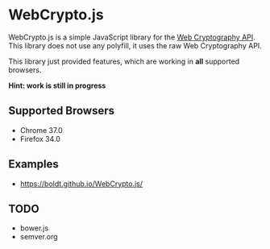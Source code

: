 # WebCrypto.js

WebCrypto.js is a simple JavaScript library for the [Web Cryptography API](http://www.w3.org/TR/WebCryptoAPI/).
This library does not use any polyfill, it uses the raw Web Cryptography API.

This library just provided features, which are working in **all** supported browsers.

**Hint: work is still in progress**

## Supported Browsers

* Chrome 37.0
* Firefox 34.0

## Examples

* https://boldt.github.io/WebCrypto.js/

## TODO

* bower.js
* semver.org
